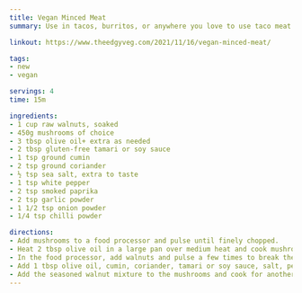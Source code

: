 ```yaml
---
title: Vegan Minced Meat
summary: Use in tacos, burritos, or anywhere you love to use taco meat!

linkout: https://www.theedgyveg.com/2021/11/16/vegan-minced-meat/

tags:
- new
- vegan

servings: 4
time: 15m

ingredients:
- 1 cup raw walnuts, soaked
- 450g mushrooms of choice
- 3 tbsp olive oil+ extra as needed
- 2 tbsp gluten-free tamari or soy sauce
- 1 tsp ground cumin
- 2 tsp ground coriander
- ½ tsp sea salt, extra to taste
- 1 tsp white pepper
- 2 tsp smoked paprika
- 2 tsp garlic powder
- 1 1/2 tsp onion powder
- 1/4 tsp chilli powder

directions:
- Add mushrooms to a food processor and pulse until finely chopped.
- Heat 2 tbsp olive oil in a large pan over medium heat and cook mushrooms for 6-8 mins, stirring. They should begin to release their liquid and begin to brown.
- In the food processor, add walnuts and pulse a few times to break the nuts into smaller pieces.
- Add 1 tbsp olive oil, cumin, coriander, tamari or soy sauce, salt, pepper, paprika, garlic powder, onion powder, and chili powder; and pulse until mixed. You want the consistency to be that of ground beef.
- Add the seasoned walnut mixture to the mushrooms and cook for another couple of minutes until combined, and heated. Season to taste with salt and pepper.
---
```

